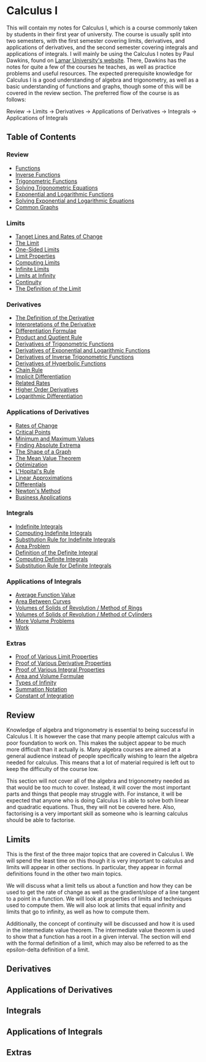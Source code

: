 # Calculus I

This will contain my notes for Calculus I, which is a course commonly taken by students in their first year of university. The course is usually split into two semesters, with the first semester covering limits, derivatives, and applications of derivatives, and the second semester covering integrals and applications of integrals. I will mainly be using the Calculus I notes by Paul Dawkins, found on [Lamar University's website](https://tutorial.math.lamar.edu/Classes/CalcI/CalcI.aspx). There, Dawkins has the notes for quite a few of the courses he teaches, as well as practice problems and useful resources. The expected prerequisite knowledge for Calculus I is a good understanding of algebra and trigonometry, as well as a basic understanding of functions and graphs, though some of this will be covered in the review section. The preferred flow of the course is as follows:

Review -> Limits -> Derivatives -> Applications of Derivatives -> Integrals -> Applications of Integrals

## Table of Contents

### Review

-   [Functions](/Calculus/Calculus%20I/Review/functions.pdf)
-   [Inverse Functions](/Calculus/Calculus%20I/Review/inverse_functions.pdf)
-   [Trigonometric Functions](/Calculus/Calculus%20I/Review/trigonometric_functions.pdf)
-   [Solving Trigonometric Equations](/Calculus/Calculus%20I/Review/solving_trigonometric_equations.pdf)
-   [Exponential and Logarithmic Functions](/Calculus/Calculus%20I/Review/exponential_and_logarithmic_functions.pdf)
-   [Solving Exponential and Logarithmic Equations](/Calculus/Calculus%20I/Review/solving_exponential_and_logarithmic_functions.pdf)
-   [Common Graphs](\Calculus\Calculus%20I\Review\common_graphs.pdf)

### Limits

-   [Tanget Lines and Rates of Change](\Calculus\Calculus%20I\Limits\tangent_lines_and_rates_of_change.pdf)
-   [The Limit](#the-limit)
-   [One-Sided Limits](#one-sided-limits)
-   [Limit Properties](#limit-properties)
-   [Computing Limits](#computing-limits)
-   [Infinite Limits](#infinite-limits)
-   [Limits at Infinity](#limits-at-infinity)
-   [Continuity](#continuity)
-   [The Definition of the Limit](#the-definition-of-the-limit)

### Derivatives

-   [The Definition of the Derivative](#the-definition-of-the-derivative)
-   [Interpretations of the Derivative](#interpretations-of-the-derivative)
-   [Differentiation Formulae](#differentiation-formulae)
-   [Product and Quotient Rule](#product-and-quotient-rule)
-   [Derivatives of Trigonometric Functions](#derivatives-of-trigonometric-functions)
-   [Derivatives of Exponential and Logarithmic Functions](#derivatives-of-exponential-and-logarithmic-functions)
-   [Derivatives of Inverse Trigonometric Functions](#derivatives-of-inverse-trigonometric-functions)
-   [Derivatives of Hyperbolic Functions](#derivatives-of-hyperbolic-functions)
-   [Chain Rule](#chain-rule)
-   [Implicit Differentiation](#implicit-differentiation)
-   [Related Rates](#related-rates)
-   [Higher Order Derivatives](#higher-order-derivatives)
-   [Logarithmic Differentiation](#logarithmic-differentiation)

### Applications of Derivatives

-   [Rates of Change](#rates-of-change)
-   [Critical Points](#critical-points)
-   [Minimum and Maximum Values](#minimum-and-maximum-values)
-   [Finding Absolute Extrema](#finding-absolute-extrema)
-   [The Shape of a Graph](#the-shape-of-a-graph)
-   [The Mean Value Theorem](#the-mean-value-theorem)
-   [Optimization](#optimization)
-   [L'Hopital's Rule](#lhopitals-rule)
-   [Linear Approximations](#linear-approximations)
-   [Differentials](#differentials)
-   [Newton's Method](#newtons-method)
-   [Business Applications](#business-applications)

### Integrals

-   [Indefinite Integrals](#indefinite-integrals)
-   [Computing Indefinite Integrals](#computing-indefinite-integrals)
-   [Substitution Rule for Indefinite Integrals](#substitution-rule-for-indefinite-integrals)
-   [Area Problem](#area-problem)
-   [Definition of the Definite Integral](#definition-of-the-definite-integral)
-   [Computing Definite Integrals](#computing-definite-integrals)
-   [Substitution Rule for Definite Integrals](#substitution-rule-for-definite-integrals)

### Applications of Integrals

-   [Average Function Value](#average-function-value)
-   [Area Between Curves](#area-between-curves)
-   [Volumes of Solids of Revolution / Method of Rings](#volumes-of-solids-of-revolution--method-of-rings)
-   [Volumes of Solids of Revolution / Method of Cylinders](#volumes-of-solids-of-revolution--method-of-cylinders)
-   [More Volume Problems](#more-volume-problems)
-   [Work](#work)

### Extras

-   [Proof of Various Limit Properties](#proof-of-various-limit-properties)
-   [Proof of Various Derivative Properties](#proof-of-various-derivative-properties)
-   [Proof of Various Integral Properties](#proof-of-various-integral-properties)
-   [Area and Volume Formulae](#area-and-volume-formulas)
-   [Types of Infinity](#types-of-infinity)
-   [Summation Notation](#summation-notation)
-   [Constant of Integration](#constant-of-integration)

## Review

Knowledge of algebra and trigonometry is essential to being successful in Calculus I. It is however the case that many people attempt calculus with a poor foundation to work on. This makes the subject appear to be much more difficult than it actually is. Many algebra courses are aimed at a general audience instead of people specifically wishing to learn the algebra needed for calculus. This means that a lot of material required is left out to keep the difficulty of the course low.

This section will not cover all of the algebra and trigonometry needed as that would be too much to cover. Instead, it will cover the most important parts and things that people may struggle with. For instance, it will be expected that anyone who is doing Calculus I is able to solve both linear and quadratic equations. Thus, they will not be covered here. Also, factorising is a very important skill as someone who is learning calculus should be able to factorise.

## Limits

This is the first of the three major topics that are covered in Calculus I. We will spend the least time on this though it is very important to calculus and limits will appear in other sections. In particular, they appear in formal definitions found in the other two main topics.

We will discuss what a limit tells us about a function and how they can be used to get the rate of change as well as the gradient/slope of a line tangent to a point in a function. We will look at properties of limits and techniques used to compute them. We will also look at limits that equal infinity and limits that go to infinity, as well as how to compute them.

Additionally, the concept of continuity will be discussed and how it is used in the intermediate value theorem. The intermediate value theorem is used to show that a function has a root in a given interval. The section will end with the formal definition of a limit, which may also be referred to as the epsilon-delta definition of a limit.

## Derivatives

## Applications of Derivatives

## Integrals

## Applications of Integrals

## Extras
